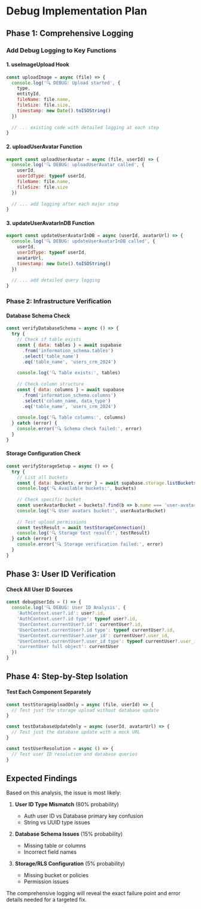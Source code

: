 # Debug Implementation Plan

## Phase 1: Comprehensive Logging

### Add Debug Logging to Key Functions

#### 1. useImageUpload Hook
```javascript
const uploadImage = async (file) => {
  console.log('🔍 DEBUG: Upload started', {
    type,
    entityId,
    fileName: file.name,
    fileSize: file.size,
    timestamp: new Date().toISOString()
  })
  
  // ... existing code with detailed logging at each step
}
```

#### 2. uploadUserAvatar Function
```javascript
export const uploadUserAvatar = async (file, userId) => {
  console.log('🔍 DEBUG: uploadUserAvatar called', {
    userId,
    userIdType: typeof userId,
    fileName: file.name,
    fileSize: file.size
  })
  
  // ... add logging after each major step
}
```

#### 3. updateUserAvatarInDB Function
```javascript
export const updateUserAvatarInDB = async (userId, avatarUrl) => {
  console.log('🔍 DEBUG: updateUserAvatarInDB called', {
    userId,
    userIdType: typeof userId,
    avatarUrl,
    timestamp: new Date().toISOString()
  })
  
  // ... add detailed query logging
}
```

### Phase 2: Infrastructure Verification

#### Database Schema Check
```javascript
const verifyDatabaseSchema = async () => {
  try {
    // Check if table exists
    const { data: tables } = await supabase
      .from('information_schema.tables')
      .select('table_name')
      .eq('table_name', 'users_crm_2024')
    
    console.log('🔍 Table exists:', tables)
    
    // Check column structure
    const { data: columns } = await supabase
      .from('information_schema.columns')
      .select('column_name, data_type')
      .eq('table_name', 'users_crm_2024')
    
    console.log('🔍 Table columns:', columns)
  } catch (error) {
    console.error('🔍 Schema check failed:', error)
  }
}
```

#### Storage Configuration Check
```javascript
const verifyStorageSetup = async () => {
  try {
    // List all buckets
    const { data: buckets, error } = await supabase.storage.listBuckets()
    console.log('🔍 Available buckets:', buckets)
    
    // Check specific bucket
    const userAvatarBucket = buckets?.find(b => b.name === 'user-avatars')
    console.log('🔍 User avatars bucket:', userAvatarBucket)
    
    // Test upload permissions
    const testResult = await testStorageConnection()
    console.log('🔍 Storage test result:', testResult)
  } catch (error) {
    console.error('🔍 Storage verification failed:', error)
  }
}
```

## Phase 3: User ID Verification

#### Check All User ID Sources
```javascript
const debugUserIds = () => {
  console.log('🔍 DEBUG: User ID Analysis', {
    'AuthContext.user?.id': user?.id,
    'AuthContext.user?.id type': typeof user?.id,
    'UserContext.currentUser?.id': currentUser?.id,
    'UserContext.currentUser?.id type': typeof currentUser?.id,
    'UserContext.currentUser?.user_id': currentUser?.user_id,
    'UserContext.currentUser?.user_id type': typeof currentUser?.user_id,
    'currentUser full object': currentUser
  })
}
```

## Phase 4: Step-by-Step Isolation

#### Test Each Component Separately
```javascript
const testStorageUploadOnly = async (file, userId) => {
  // Test just the storage upload without database update
}

const testDatabaseUpdateOnly = async (userId, avatarUrl) => {
  // Test just the database update with a mock URL
}

const testUserResolution = async () => {
  // Test user ID resolution and database queries
}
```

## Expected Findings

Based on this analysis, the issue is most likely:

1. **User ID Type Mismatch** (80% probability)
   - Auth user ID vs Database primary key confusion
   - String vs UUID type issues

2. **Database Schema Issues** (15% probability)
   - Missing table or columns
   - Incorrect field names

3. **Storage/RLS Configuration** (5% probability)
   - Missing bucket or policies
   - Permission issues

The comprehensive logging will reveal the exact failure point and error details needed for a targeted fix.